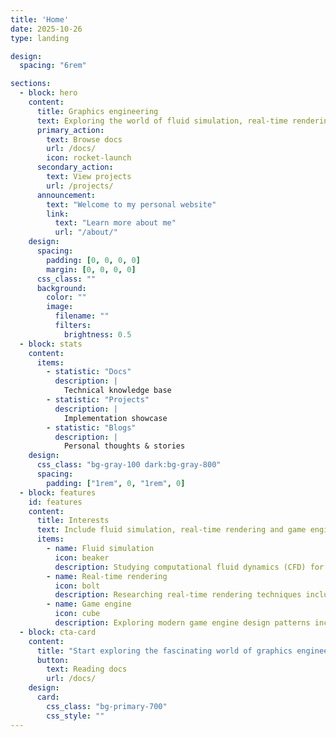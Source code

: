 ```yaml
---
title: 'Home'
date: 2025-10-26
type: landing

design:
  spacing: "6rem"

sections:
  - block: hero
    content:
      title: Graphics engineering
      text: Exploring the world of fluid simulation, real-time rendering, and game engine 🚀
      primary_action:
        text: Browse docs
        url: /docs/
        icon: rocket-launch
      secondary_action:
        text: View projects
        url: /projects/
      announcement:
        text: "Welcome to my personal website"
        link:
          text: "Learn more about me"
          url: "/about/"
    design:
      spacing:
        padding: [0, 0, 0, 0]
        margin: [0, 0, 0, 0]
      css_class: ""
      background:
        color: ""
        image:
          filename: ""
          filters:
            brightness: 0.5
  - block: stats
    content:
      items:
        - statistic: "Docs"
          description: |  
            Technical knowledge base
        - statistic: "Projects"
          description: |
            Implementation showcase 
        - statistic: "Blogs"
          description: |
            Personal thoughts & stories
    design:
      css_class: "bg-gray-100 dark:bg-gray-800"
      spacing:
        padding: ["1rem", 0, "1rem", 0]
  - block: features
    id: features
    content:
      title: Interests
      text: Include fluid simulation, real-time rendering and game engine.
      items:
        - name: Fluid simulation
          icon: beaker
          description: Studying computational fluid dynamics (CFD) for realistic simulation of smoke, water, and fire. Exploring Eulerian and Lagrangian methods, Navier-Stokes solvers, and advanced techniques like FLIP, PIC, and SPH for visually compelling fluid behaviors.
        - name: Real-time rendering
          icon: bolt
          description: Researching real-time rendering techniques including physically-based rendering (PBR), global illumination, ray tracing, and modern GPU-accelerated algorithms. Focus on achieving photorealistic visuals while maintaining interactive frame rates.
        - name: Game engine
          icon: cube
          description: Exploring modern game engine design patterns including Entity-Component-System (ECS), multithreaded rendering pipelines, asset management, and data-driven workflows. Building scalable and performant systems for interactive 3D applications.
  - block: cta-card
    content:
      title: "Start exploring the fascinating world of graphics engineering"
      button:
        text: Reading docs
        url: /docs/
    design:
      card:
        css_class: "bg-primary-700"
        css_style: ""
---
```

